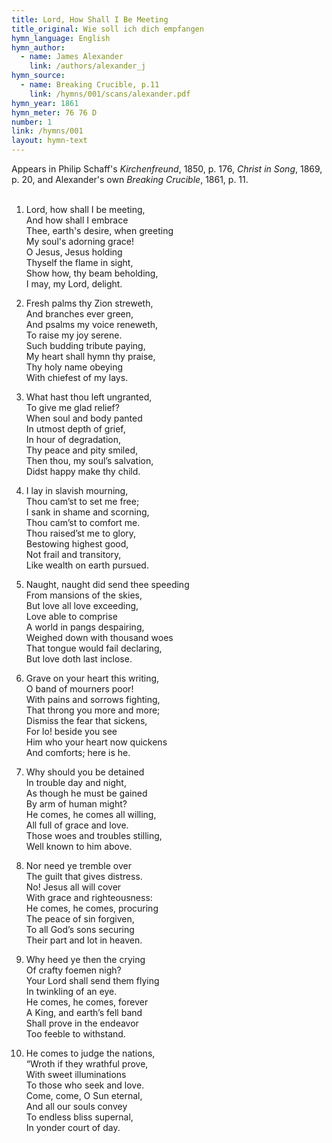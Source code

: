 ```yaml
---
title: Lord, How Shall I Be Meeting
title_original: Wie soll ich dich empfangen
hymn_language: English
hymn_author: 
  - name: James Alexander
    link: /authors/alexander_j
hymn_source: 
  - name: Breaking Crucible, p.11
    link: /hymns/001/scans/alexander.pdf
hymn_year: 1861
hymn_meter: 76 76 D
number: 1
link: /hymns/001
layout: hymn-text
---
```


Appears in Philip Schaff's *Kirchenfreund*, 1850, p. 176, *Christ in Song*, 1869, p. 20, and Alexander's own *Breaking Crucible*, 1861, p. 11.  
<br>

1. Lord, how shall I be meeting,  
   And how shall I embrace  
   Thee, earth's desire, when greeting  
   My soul's adorning grace!  
   O Jesus, Jesus holding  
   Thyself the flame in sight,  
   Show how, thy beam beholding,  
   I may, my Lord, delight.  

2. Fresh palms thy Zion streweth,  
   And branches ever green,  
   And psalms my voice reneweth,  
   To raise my joy serene.  
   Such budding tribute paying,  
   My heart shall hymn thy praise,  
   Thy holy name obeying  
   With chiefest of my lays.  

3. What hast thou left ungranted,  
   To give me glad relief?  
   When soul and body panted  
   In utmost depth of grief,  
   In hour of degradation,  
   Thy peace and pity smiled,  
   Then thou, my soul’s salvation,  
   Didst happy make thy child.  

4. I lay in slavish mourning,  
   Thou cam’st to set me free;  
   I sank in shame and scorning,  
   Thou cam’st to comfort me.  
   Thou raised’st me to glory,  
   Bestowing highest good,  
   Not frail and transitory,  
   Like wealth on earth pursued.  

5. Naught, naught did send thee speeding  
   From mansions of the skies,  
   But love all love exceeding,  
   Love able to comprise  
   A world in pangs despairing,  
   Weighed down with thousand woes  
   That tongue would fail declaring,  
   But love doth last inclose.  

6. Grave on your heart this writing,  
   O band of mourners poor!  
   With pains and sorrows fighting,  
   That throng you more and more;  
   Dismiss the fear that sickens,  
   For lo! beside you see  
   Him who your heart now quickens  
   And comforts; here is he.  

7. Why should you be detained  
   In trouble day and night,  
   As though he must be gained  
   By arm of human might?  
   He comes, he comes all willing,  
   All full of grace and love.  
   Those woes and troubles stilling,  
   Well known to him above.  

8. Nor need ye tremble over  
   The guilt that gives distress.  
   No! Jesus all will cover  
   With grace and righteousness:  
   He comes, he comes, procuring  
   The peace of sin forgiven,  
   To all God’s sons securing  
   Their part and lot in heaven.  

9. Why heed ye then the crying  
   Of crafty foemen nigh?  
   Your Lord shall send them flying  
   In twinkling of an eye.  
   He comes, he comes, forever  
   A King, and earth’s fell band  
   Shall prove in the endeavor  
   Too feeble to withstand.  

10. He comes to judge the nations,  
  “Wroth if they wrathful prove,  
  With sweet illuminations  
  To those who seek and love.  
  Come, come, O Sun eternal,  
  And all our souls convey  
  To endless bliss supernal,  
  In yonder court of day.  

  

